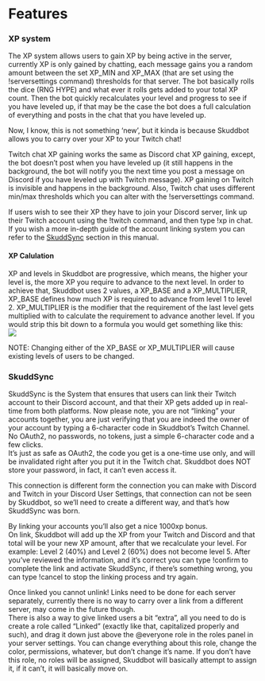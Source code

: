 # Features

### XP system <a id="h.i18ozlf4exnn"></a>

The XP system allows users to gain XP by being active in the server, currently XP is only gained by chatting, each message gains you a random amount between the set XP\_MIN and XP\_MAX \(that are set using the !serversettings command\) thresholds for that server. The bot basically rolls the dice \(RNG HYPE\) and what ever it rolls gets added to your total XP count. Then the bot quickly recalculates your level and progress to see if you have leveled up, if that may be the case the bot does a full calculation of everything and posts in the chat that you have leveled up.

Now, I know, this is not something ‘new’, but it kinda is because Skuddbot allows you to carry over your XP to your Twitch chat!

Twitch chat XP gaining works the same as Discord chat XP gaining, except, the bot doesn’t post when you have leveled up \(it still happens in the background, the bot will notify you the next time you post a message on Discord if you have leveled up with Twitch message\). XP gaining on Twitch is invisible and happens in the background. Also, Twitch chat uses different min/max thresholds which you can alter with the !serversettings command.

If users wish to see their XP they have to join your Discord server, link up their Twitch account using the !twitch command, and then type !xp in chat. If you wish a more in-depth guide of the account linking system you can refer to the [SkuddSync](https://docs.google.com/document/d/e/2PACX-1vRybBTqggx_4rXkHyPkpEJlhBq9F8hbhvhOAZuhL2ROs7ZOIcGzQdltDqipKiF9rWBytHt3jYISJZy8/pub?embedded=true#h.ip8qjii8uyi6) section in this manual.

#### XP Calulation <a id="h.c840jx50wrxm"></a>

XP and levels in Skuddbot are progressive, which means, the higher your level is, the more XP you require to advance to the next level. In order to achieve that, Skuddbot uses 2 values, a XP\_BASE and a XP\_MULTIPLIER, XP\_BASE defines how much XP is required to advance from level 1 to level 2. XP\_MULTIPLIER is the modifier that the requirement of the last level gets multiplied with to calculate the requirement to advance another level. If you would strip this bit down to a formula you would get something like this:  
![](https://www.google.com/chart?cht=tx&chf=bg,s,FFFFFF00&chco=000000&chl=X%7BP%7D_%7Bto%5C+lvl%5C+up%7D%3DX%7BP%7D_%7Bbase%5C+%7D%5Ctimes%7B%7D%5C+X%7BP%7D_%7Bmultiplier%7D%7B%5C+%7D%5E%7B%28level%5C+-%5C+1%29%7D)  


NOTE: Changing either of the XP\_BASE or XP\_MULTIPLIER will cause existing levels of users to be changed.

### SkuddSync <a id="h.ip8qjii8uyi6"></a>

SkuddSync is the System that ensures that users can link their Twitch account to their Discord account, and that their XP gets added up in real-time from both platforms. Now please note, you are not “linking” your accounts together, you are just verifying that you are indeed the owner of your account by typing a 6-character code in Skuddbot’s Twitch Channel. No OAuth2, no passwords, no tokens, just a simple 6-character code and a few clicks.  
It’s just as safe as OAuth2, the code you get is a one-time use only, and will be invalidated right after you put it in the Twitch chat. Skuddbot does NOT store your password, in fact, it can’t even access it.

This connection is different form the connection you can make with Discord and Twitch in your Discord User Settings, that connection can not be seen by Skuddbot, so we’ll need to create a different way, and that’s how SkuddSync was born.

By linking your accounts you’ll also get a nice 1000xp bonus.  
On link, Skuddbot will add up the XP from your Twitch and Discord and that total will be your new XP amount, after that we recalculate your level. For example: Level 2 \(40%\) and Level 2 \(60%\) does not become level 5. After you’ve reviewed the information, and it’s correct you can type !confirm to complete the link and activate SkuddSync, if there’s something wrong, you can type !cancel to stop the linking process and try again.

Once linked you cannot unlink! Links need to be done for each server separately, currently there is no way to carry over a link from a different server, may come in the future though.  
There is also a way to give linked users a bit “extra”, all you need to do is create a role called “Linked” \(exactly like that, capitalized properly and such\), and drag it down just above the @everyone role in the roles panel in your server settings. You can change everything about this role, change the color, permissions, whatever, but don’t change it’s name. If you don’t have this role, no roles will be assigned, Skuddbot will basically attempt to assign it, if it can’t, it will basically move on.

